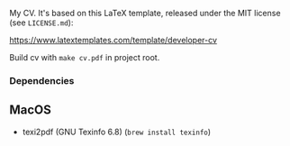 My CV. It's based on this LaTeX template, released under the MIT license (see
`LICENSE.md`):

https://www.latextemplates.com/template/developer-cv

Build cv with `make cv.pdf` in project root.

### Dependencies

## MacOS

* texi2pdf (GNU Texinfo 6.8) (`brew install texinfo`)
